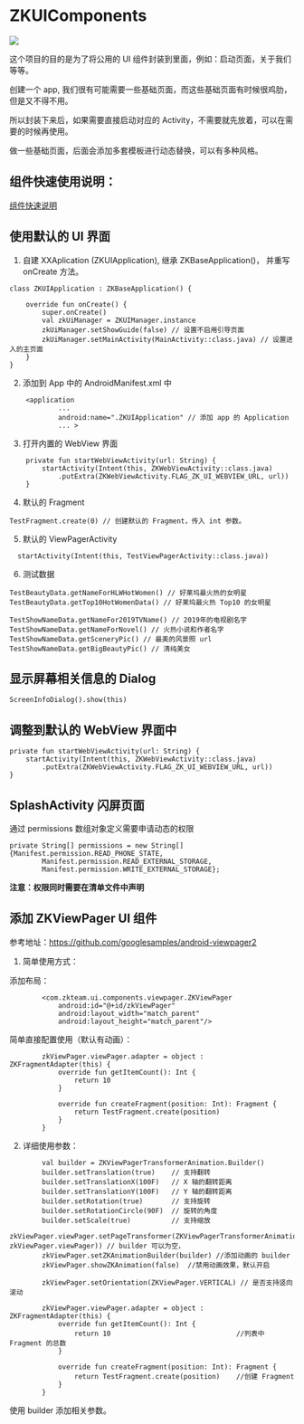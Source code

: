 # ZKUIComponents
[![](https://jitpack.io/v/ZhuoKeTeam/ZKUIComponents.svg)](https://jitpack.io/#ZhuoKeTeam/ZKUIComponents)


这个项目的目的是为了将公用的 UI 组件封装到里面，例如：启动页面，关于我们等等。

创建一个 app, 我们很有可能需要一些基础页面，而这些基础页面有时候很鸡肋，但是又不得不用。

所以封装下来后，如果需要直接启动对应的 Activity，不需要就先放着，可以在需要的时候再使用。

做一些基础页面，后面会添加多套模板进行动态替换，可以有多种风格。

## 组件快速使用说明：

[组件快速说明](https://github.com/ZhuoKeTeam/ZKComponentDocument)

## 使用默认的 UI 界面

1. 自建 XXAplication (ZKUIApplication), 继承 ZKBaseApplication()， 并重写 onCreate 方法。

```
class ZKUIApplication : ZKBaseApplication() {

    override fun onCreate() {
        super.onCreate()
        val zkUiManager = ZKUIManager.instance
        zkUiManager.setShowGuide(false) // 设置不启用引导页面
        zkUiManager.setMainActivity(MainActivity::class.java) // 设置进入的主页面
    }
}
```

2. 添加到 App 中的 AndroidManifest.xml 中

```
    <application
            ...
            android:name=".ZKUIApplication" // 添加 app 的 Application
            ... >
```

3. 打开内置的 WebView 界面

```
    private fun startWebViewActivity(url: String) {
        startActivity(Intent(this, ZKWebViewActivity::class.java)
            .putExtra(ZKWebViewActivity.FLAG_ZK_UI_WEBVIEW_URL, url))
    }
```

4. 默认的 Fragment

```
TestFragment.create(0) // 创建默认的 Fragment，传入 int 参数。
```

5. 默认的 ViewPagerActivity

```
  startActivity(Intent(this, TestViewPagerActivity::class.java))
```

6. 测试数据

```
TestBeautyData.getNameForHLWHotWomen() // 好莱坞最火热的女明星
TestBeautyData.getTop10HotWomenData() // 好莱坞最火热 Top10 的女明星

TestShowNameData.getNameFor2019TVName() // 2019年的电视剧名字
TestShowNameData.getNameForNovel() // 火热小说和作者名字
TestShowNameData.getSceneryPic() // 最美的风景照 url
TestShowNameData.getBigBeautyPic() // 清纯美女
```

## 显示屏幕相关信息的 Dialog

```
ScreenInfoDialog().show(this)
```

## 调整到默认的 WebView 界面中

```
private fun startWebViewActivity(url: String) {
    startActivity(Intent(this, ZKWebViewActivity::class.java)
        .putExtra(ZKWebViewActivity.FLAG_ZK_UI_WEBVIEW_URL, url))
}
```

## SplashActivity 闪屏页面

通过 permissions 数组对象定义需要申请动态的权限 

```
private String[] permissions = new String[]{Manifest.permission.READ_PHONE_STATE,
        Manifest.permission.READ_EXTERNAL_STORAGE,
        Manifest.permission.WRITE_EXTERNAL_STORAGE};
```

**注意：权限同时需要在清单文件中声明**

## 添加 ZKViewPager UI 组件

参考地址：<https://github.com/googlesamples/android-viewpager2>

1. 简单使用方式：

添加布局：
```
        <com.zkteam.ui.components.viewpager.ZKViewPager
            android:id="@+id/zkViewPager"
            android:layout_width="match_parent"
            android:layout_height="match_parent"/>
```

简单直接配置使用（默认有动画）：
```
        zkViewPager.viewPager.adapter = object : ZKFragmentAdapter(this) {
            override fun getItemCount(): Int {
                return 10
            }

            override fun createFragment(position: Int): Fragment {
                return TestFragment.create(position)
            }
        }
```


2. 详细使用参数：

```
        val builder = ZKViewPagerTransformerAnimation.Builder()
        builder.setTranslation(true)    // 支持翻转
        builder.setTranslationX(100F)   // X 轴的翻转距离
        builder.setTranslationY(100F)   // Y 轴的翻转距离
        builder.setRotation(true)       // 支持旋转
        builder.setRotationCircle(90F)  // 旋转的角度
        builder.setScale(true)          // 支持缩放
        zkViewPager.viewPager.setPageTransformer(ZKViewPagerTransformerAnimation(builder, zkViewPager.viewPager)) // builder 可以为空， 
        zkViewPager.setZKAnimationBuilder(builder) //添加动画的 builder
        zkViewPager.showZKAnimation(false)  //禁用动画效果，默认开启
        
        zkViewPager.setOrientation(ZKViewPager.VERTICAL) // 是否支持竖向滚动
        
        zkViewPager.viewPager.adapter = object : ZKFragmentAdapter(this) {
            override fun getItemCount(): Int {
                return 10                               //列表中 Fragment 的总数
            }

            override fun createFragment(position: Int): Fragment {
                return TestFragment.create(position)    //创建 Fragment
            }
        }
```

使用 builder 添加相关参数。